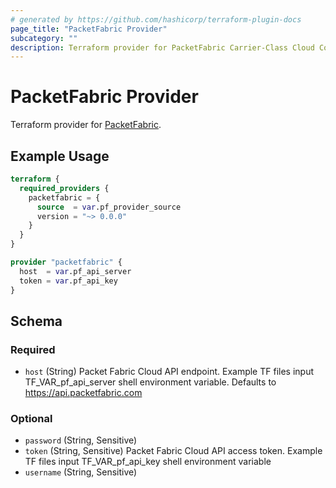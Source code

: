 ```yaml
---
# generated by https://github.com/hashicorp/terraform-plugin-docs
page_title: "PacketFabric Provider"
subcategory: ""
description: Terraform provider for PacketFabric Carrier-Class Cloud Connectivity (https://packetfabric.com/)
---
```


# PacketFabric Provider

Terraform provider for [PacketFabric](https://packetfabric.com/).

## Example Usage

```terraform
terraform {
  required_providers {
    packetfabric = {
      source  = var.pf_provider_source
      version = "~> 0.0.0"
    }
  }
}

provider "packetfabric" {
  host  = var.pf_api_server
  token = var.pf_api_key
}
```

<!-- schema generated by tfplugindocs -->
## Schema

### Required

- `host` (String) Packet Fabric Cloud API endpoint. Example TF files input TF_VAR_pf_api_server shell environment variable. Defaults to https://api.packetfabric.com

### Optional

- `password` (String, Sensitive)
- `token` (String, Sensitive) Packet Fabric Cloud API access token. Example TF files input TF_VAR_pf_api_key shell environment variable
- `username` (String, Sensitive)
